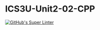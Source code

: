 # ICS3U-Unit2-02-CPP

[![GitHub's Super Linter](https://github.com/Miguel-Santacruz/ICS3U-Unit2-02-CPP/workflows/GitHub's%20Super%20Linter/badge.svg)](https://github.com/Miguel-Santacruz/ICS3U-Unit2-02-CPP/actions)

